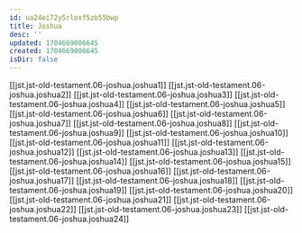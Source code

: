 ```yaml
---
id: ua24ei72y5rloxf5zb55bwp
title: Joshua
desc: ''
updated: 1704669006645
created: 1704669006645
isDir: false
---
```

[[jst.jst-old-testament.06-joshua.joshua1]]
[[jst.jst-old-testament.06-joshua.joshua2]]
[[jst.jst-old-testament.06-joshua.joshua3]]
[[jst.jst-old-testament.06-joshua.joshua4]]
[[jst.jst-old-testament.06-joshua.joshua5]]
[[jst.jst-old-testament.06-joshua.joshua6]]
[[jst.jst-old-testament.06-joshua.joshua7]]
[[jst.jst-old-testament.06-joshua.joshua8]]
[[jst.jst-old-testament.06-joshua.joshua9]]
[[jst.jst-old-testament.06-joshua.joshua10]]
[[jst.jst-old-testament.06-joshua.joshua11]]
[[jst.jst-old-testament.06-joshua.joshua12]]
[[jst.jst-old-testament.06-joshua.joshua13]]
[[jst.jst-old-testament.06-joshua.joshua14]]
[[jst.jst-old-testament.06-joshua.joshua15]]
[[jst.jst-old-testament.06-joshua.joshua16]]
[[jst.jst-old-testament.06-joshua.joshua17]]
[[jst.jst-old-testament.06-joshua.joshua18]]
[[jst.jst-old-testament.06-joshua.joshua19]]
[[jst.jst-old-testament.06-joshua.joshua20]]
[[jst.jst-old-testament.06-joshua.joshua21]]
[[jst.jst-old-testament.06-joshua.joshua22]]
[[jst.jst-old-testament.06-joshua.joshua23]]
[[jst.jst-old-testament.06-joshua.joshua24]]
